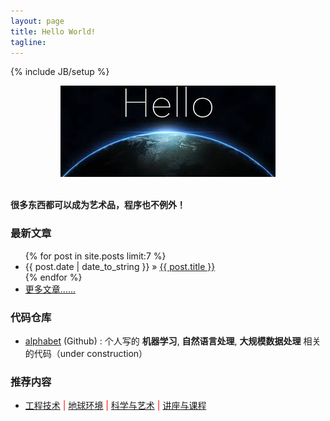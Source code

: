 ```yaml
---
layout: page
title: Hello World!
tagline: 
---
```

{% include JB/setup %}

<div align="center">
  <img src="/images/index-figure1.jpg" style="max-width:344px; text-align:center" alt=""/>
</div>

<br />

**很多东西都可以成为艺术品，程序也不例外！**

### 最新文章

<ul class="posts">
  {% for post in site.posts limit:7 %}
    <li><span>{{ post.date | date_to_string }}</span> &raquo; <a href="{{ BASE_PATH }}{{ post.url }}">{{ post.title }}</a></li>
  {% endfor %}
  <li><a href="/archive.html">更多文章......</a></li>
</ul>

### 代码仓库

+ [alphabet](https://github.com/vividfree/alphabet) (Github) : 个人写的 **机器学习**, **自然语言处理**, **大规模数据处理** 相关的代码（under construction）

### 推荐内容

+ <a href="/2015/11/02/recommended-technology">工程技术</a> <font color='red'>|</font> <a href="/2015/11/02/recommended-environment">地球环境</a> <font color='red'>|</font> <a href="/2015/11/02/recommended-science-and-art">科学与艺术</a> <font color='red'>|</font> <a href="/2015/11/02/recommended-lecture-and-course">讲座与课程</a>
